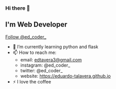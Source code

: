 ### Hi there 👋 

## I'm Web Developer

<a href="https://twitter.com/ed_coder_?ref_src=twsrc%5Etfw" class="twitter-follow-button" data-show-count="false">Follow @ed_coder_</a><script async src="https://platform.twitter.com/widgets.js" charset="utf-8"></script>

- 🌱 I’m currently learning python and flask
- 📫 How to reach me:
  - email: edtavera3@gmail.com
  - instagram: @ed_coder_
  - twitter: @ed_coder_
  - website: https://eduardo-talavera.github.io
- ⚡ I love the coffee
